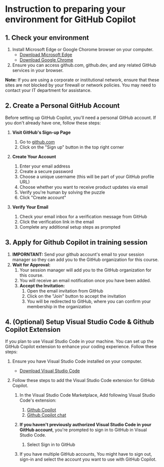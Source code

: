 # Instruction to preparing your environment for GitHub Copilot


## 1. Check your environment

1. Install Microsoft Edge or Google Chorome browser on your computer.
   - [Download Microsoft Edge](https://www.microsoft.com/edge)
   - [Download Google Chrome](https://www.google.com/chrome/)
2. Ensure you can access github.com, github.dev, and any related GitHub services in your browser.

**Note:** If you are using a corporate or institutional network, ensure that these sites are not blocked by your firewall or network policies. You may need to contact your IT department for assistance.

## 2. Create a Personal GitHub Account

Before setting up GitHub Copilot, you'll need a personal GitHub account. If you don't already have one, follow these steps:

1. **Visit GitHub's Sign-up Page**
   1. Go to [github.com](https://github.com)
   2. Click on the "Sign up" button in the top right corner

2. **Create Your Account**
   1. Enter your email address
   2. Create a secure password
   3. Choose a unique username (this will be part of your GitHub profile URL)
   4. Choose whether you want to receive product updates via email
   5. Verify you're human by solving the puzzle
   6. Click "Create account"

3. **Verify Your Email**
   1. Check your email inbox for a verification message from GitHub
   2. Click the verification link in the email
   3. Complete any additional setup steps as prompted

## 3. Apply for Github Copilot in training session

1. **IMPORNTANT:** Send your github account's email to your session manager so they can add you to the GitHub organization for this course.
2. **Wait for Approval:** 
   1. Your session manager will add you to the GitHub organization for this course.
   2. You will receive an email notification once you have been added.
   3. **Accept the Invitation:**
      1. Open the email invitation from GitHub
      2. Click on the "Join" button to accept the invitation
      3. You will be redirected to GitHub, where you can confirm your membership in the organization

## 4. (Optional) Setup Visual Studio Code & Github Copilot Extension

If you plan to use Visual Studio Code in your machine. You can set up the GitHub Copilot extension to enhance your coding experience. Follow these steps:

1. Ensure you have Visual Studio Code installed on your computer.
   - [Download Visual Studio Code](https://code.visualstudio.com/)

2. Follow these steps to add the Visual Studio Code extension for GitHub Copilot.

   1. In the Visual Studio Code Marketplace, Add following Visual Studio Code's extension: 
      1. [Github Copilot](https://marketplace.visualstudio.com/items?itemName=GitHub.copilot)
      2. [Github Copilot chat](https://marketplace.visualstudio.com/items?itemName=GitHub.copilot-chat)
    
   2. **If you haven't previously authorized Visual Studio Code in your GitHub account**, you're prompted to sign in to GitHub in Visual Studio Code. 
      1. Select Sign in to GitHub
   3. If you have multiple GitHub accounts, You might have to sign out, sign-in and select the account you want to use with GitHub Copilot.
    ![]()

